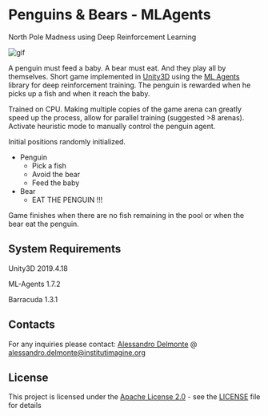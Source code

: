 # Penguins & Bears - MLAgents
North Pole Madness using Deep Reinforcement Learning

![gif](https://i.imgur.com/GVG4bAS.gif)

A penguin must feed a baby. A bear must eat. And they play all by themselves.
Short game implemented in [Unity3D](https://unity.com) using the
[ML Agents](https://github.com/Unity-Technologies/ml-agents) library for deep reinforcement training. The
penguin is rewarded when he picks up a fish and when it reach the baby.

Trained on CPU. Making multiple copies of the game arena can greatly speed up the process,
allow for parallel training (suggested >8 arenas). Activate heuristic mode to manually control the penguin agent.

Initial positions randomly initialized.

- Penguin
    - Pick a fish
    - Avoid the bear
    - Feed the baby
- Bear
    - EAT THE PENGUIN !!!

Game finishes when there are no fish remaining in the pool or when the bear eat the penguin.

## System Requirements

Unity3D 2019.4.18

ML-Agents 1.7.2

Barracuda 1.3.1

## Contacts

For any inquiries please contact:
[Alessandro Delmonte](https://aledelmo.github.io) @ [alessandro.delmonte@institutimagine.org](mailto:alessandro.delmonte@institutimagine.org)

## License

This project is licensed under the [Apache License 2.0](LICENSE) - see the [LICENSE](LICENSE) file for
details